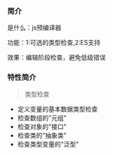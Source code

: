 ### 简介
是什么：js预编译器

功能：1:可选的类型检查,2:ES支持

效果：编辑阶段检查，避免低级错误
### 特性简介
> 类型检查
- 定义变量的基本数据类型检查
- 检查数组的"元组"
- 检查对象的"接口"
- 检查类的"抽象类"
- 检查类型变量的"泛型"

